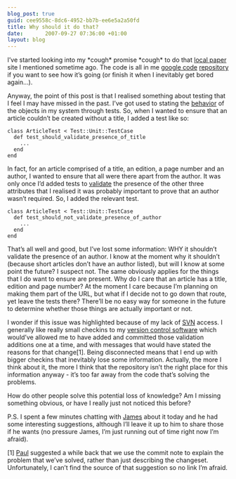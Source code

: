 ```yaml
---
blog_post: true
guid: cee9558c-8dc6-4952-bb7b-ee6e5a2a50fd
title: Why should it do that?
date:       2007-09-27 07:36:00 +01:00
layout: blog
---
```


I’ve started looking into my \*cough\* promise \*cough\* to do that
[local paper](/blog/2007-06-01-an-open-letter-to-my-local-newspapers)
site I mentioned sometime ago. The code is all in me [google
code](http://chrisroos.googlecode.com)
[repository](http://chrisroos.googlecode.com/svn/trunk/the-local-paper/)
if you want to see how it’s going (or finish it when I inevitably get
bored again…).

Anyway, the point of this post is that I realised something about
testing that I feel I may have missed in the past. I’ve got used to
stating the [behavior](http://behaviour-driven.org/) of the objects in
my system through tests. So, when I wanted to ensure that an article
couldn’t be created without a title, I added a test like so:

``` code
class ArticleTest < Test::Unit::TestCase
  def test_should_validate_presence_of_title
    ...
  end
end
```

In fact, for an article comprised of a title, an edition, a page number
and an author, I wanted to ensure that all were there apart from the
author. It was only once I’d added tests to
[validate](http://api.rubyonrails.org/classes/ActiveRecord/Validations.html)
the presence of the other three attributes that I realised it was
probably important to prove that an author wasn’t required. So, I added
the relevant test.

``` code
class ArticleTest < Test::Unit::TestCase
  def test_should_not_validate_presence_of_author
    ...
  end
end
```

That’s all well and good, but I’ve lost some information: WHY it
shouldn’t validate the presence of an author. I know at the moment why
it shouldn’t (because short articles don’t have an author listed), but
will I know at some point the future? I suspect not. The same obviously
applies for the things that I do want to ensure are present. Why do I
care that an article has a title, edition and page number? At the moment
I care because I’m planning on making them part of the URL, but what if
I decide not to go down that route, yet leave the tests there? There’ll
be no easy way for someone in the future to determine whether those
things are actually important or not.

I wonder if this issue was highlighted because of my lack of
[SVN](http://subversion.tigris.org/) access. I generally like really
small checkins to my [version control
software](http://en.wikipedia.org/wiki/Revision_control) which would’ve
allowed me to have added and committed those validation additions one at
a time, and with messages that would have stated the reasons for that
change[1]. Being disconnected means that I end up with bigger checkins
that inevitably lose some information. Actually, the more I think about
it, the more I think that the repository isn’t the right place for this
information anyway - it’s too far away from the code that’s solving the
problems.

How do other people solve this potential loss of knowledge? Am I missing
something obvious, or have I really just not noticed this before?

P.S. I spent a few minutes chatting with [James](http://interblah.net/)
about it today and he had some interesting suggestions, although I’ll
leave it up to him to share those if he wants (no pressure James, I’m
just running out of time right now I’m afraid).

[1] [Paul](http://po-ru.com) suggested a while back that we use the
commit note to explain the problem that we’ve solved, rather than just
describing the changeset. Unfortunately, I can’t find the source of that
suggestion so no link I’m afraid.
